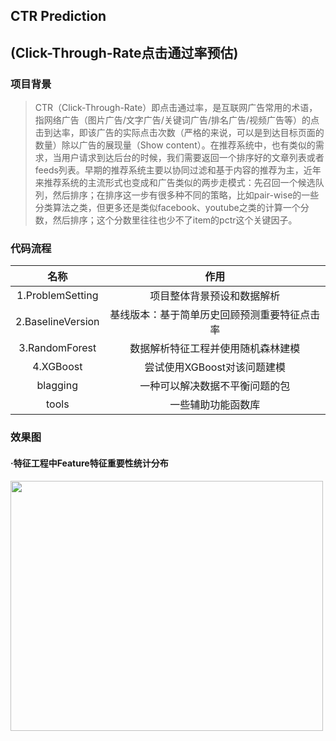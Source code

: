 ## CTR Prediction
## (Click-Through-Rate点击通过率预估)

### 项目背景
>  CTR（Click-Through-Rate）即点击通过率，是互联网广告常用的术语，指网络广告（图片广告/文字广告/关键词广告/排名广告/视频广告等）的点击到达率，即该广告的实际点击次数（严格的来说，可以是到达目标页面的数量）除以广告的展现量（Show content）。在推荐系统中，也有类似的需求，当用户请求到达后台的时候，我们需要返回一个排序好的文章列表或者feeds列表。早期的推荐系统主要以协同过滤和基于内容的推荐为主，近年来推荐系统的主流形式也变成和广告类似的两步走模式：先召回一个候选队列，然后排序；在排序这一步有很多种不同的策略，比如pair-wise的一些分类算法之类，但更多还是类似facebook、youtube之类的计算一个分数，然后排序；这个分数里往往也少不了item的pctr这个关键因子。
  
### 代码流程
|名称|作用|
|:-------------:|:-------------:|
|1.ProblemSetting|项目整体背景预设和数据解析|
|2.BaselineVersion|基线版本：基于简单历史回顾预测重要特征点击率|
|3.RandomForest|数据解析特征工程并使用随机森林建模|
|4.XGBoost|尝试使用XGBoost对该问题建模|
|blagging|一种可以解决数据不平衡问题的包|
|tools|一些辅助功能函数库|

### 效果图
#### ·特征工程中Feature特征重要性统计分布
<img width="500" height="400" src="./images/random_forest.png"/>



